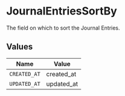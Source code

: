 # JournalEntriesSortBy

The field on which to sort the Journal Entries.


## Values

| Name         | Value        |
| ------------ | ------------ |
| `CREATED_AT` | created_at   |
| `UPDATED_AT` | updated_at   |